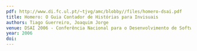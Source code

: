 ```yaml
---
pdf: http://www.di.fc.ul.pt/~tjvg/amc/blobby//files/homero-dsai.pdf
title: Homero: O Guia Contador de Histórias para Invisuais
authors: Tiago Guerreiro, Joaquim Jorge
venue: DSAI 2006 - Conferência Nacional para o Desenvolvimento de Software para melhoria de Acessibilidade e combate à Infoexclusão. Vila Real, Portugal, March, 2006
year: 2006
doi: 
---
```

